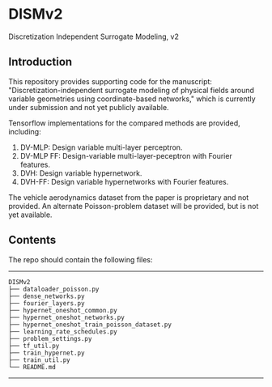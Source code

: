 # DISMv2

Discretization Independent Surrogate Modeling, v2

Introduction
------------
This repository provides supporting code for the manuscript: "Discretization-independent surrogate modeling of physical fields around variable geometries using coordinate-based networks," which is currently under submission and not yet publicly available. 

Tensorflow implementations for the compared methods are provided, including:

1. DV-MLP: Design variable multi-layer perceptron.
2. DV-MLP FF: Design-variable multi-layer-peceptron with Fourier features.
3. DVH: Design variable hypernetwork.
4. DVH-FF: Design variable hypernetworks with Fourier features.

The vehicle aerodynamics dataset from the paper is proprietary and not provided. An alternate Poisson-problem dataset will be provided, but is not yet available.

Contents
----------------

The repo should contain the following files:  

-----------------------------------
    DISMv2
    ├── dataloader_poisson.py
    ├── dense_networks.py
    ├── fourier_layers.py    
    ├── hypernet_oneshot_common.py     
    ├── hypernet_oneshot_networks.py
    ├── hypernet_oneshot_train_poisson_dataset.py  
    ├── learning_rate_schedules.py
    ├── problem_settings.py
    ├── tf_util.py
    ├── train_hypernet.py
    ├── train_util.py
    └── README.md
-----------------------------------
